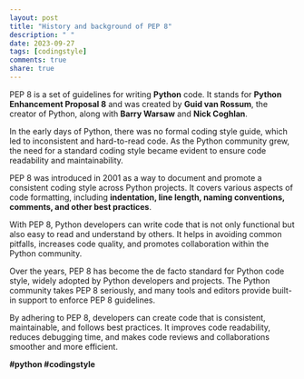 ```yaml
---
layout: post
title: "History and background of PEP 8"
description: " "
date: 2023-09-27
tags: [codingstyle]
comments: true
share: true
---
```


PEP 8 is a set of guidelines for writing **Python** code. It stands for **Python Enhancement Proposal 8** and was created by **Guid van Rossum**, the creator of Python, along with **Barry Warsaw** and **Nick Coghlan**.

In the early days of Python, there was no formal coding style guide, which led to inconsistent and hard-to-read code. As the Python community grew, the need for a standard coding style became evident to ensure code readability and maintainability.

PEP 8 was introduced in 2001 as a way to document and promote a consistent coding style across Python projects. It covers various aspects of code formatting, including **indentation, line length, naming conventions, comments, and other best practices**.

With PEP 8, Python developers can write code that is not only functional but also easy to read and understand by others. It helps in avoiding common pitfalls, increases code quality, and promotes collaboration within the Python community.

Over the years, PEP 8 has become the de facto standard for Python code style, widely adopted by Python developers and projects. The Python community takes PEP 8 seriously, and many tools and editors provide built-in support to enforce PEP 8 guidelines.

By adhering to PEP 8, developers can create code that is consistent, maintainable, and follows best practices. It improves code readability, reduces debugging time, and makes code reviews and collaborations smoother and more efficient.

**#python #codingstyle**